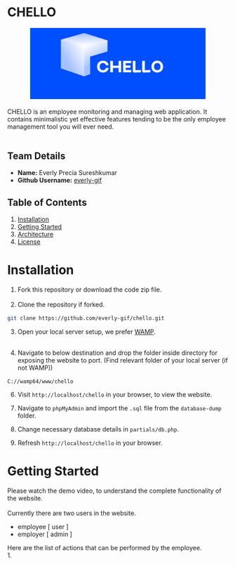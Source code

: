 # CHELLO
<div align="center">
    <img src="./images/CHELLO-crop.png" width=400px alt="chello logo">
</div><br>
CHELLO is an employee monitoring and managing web application. It contains minimalistic yet effective features tending to be the only employee management tool you will ever need.<br><br>


## Team Details

- **Name:** Everly Precia Sureshkumar
- **Github Username:** [everly-gif](https://github.com/everly-gif)

## Table of Contents
1. [Installation](#installation)
2. [Getting Started](#getting-started)
3. [Architecture](#architecture)
4. [License](#license)

# Installation 

1. Fork this repository or download the code zip file.<br><br>
2. Clone the repository if forked.
```bash
git clone https://github.com/everly-gif/chello.git
```
3. Open your local server setup, we prefer [WAMP](https://sourceforge.net/projects/wampserver/).<br><br>

4. Navigate to below destination and drop the folder inside directory for exposing the website to port.
(Find relevant folder of your local server (if not WAMP))
```
C://wamp64/www/chello
```

6. Visit `http://localhost/chello` in your browser, to view the website.

7. Navigate to `phpMyAdmin` and import the `.sql` file from the `database-dump` folder.

9. Change necessary database details in `partials/db.php`.

8. Refresh `http://localhost/chello` in your browser.

# Getting Started

Please watch the demo video, to understand the complete functionality of the website.<br><br>
Currently there are two users in the website.
- employee [ user  ]
- employer [ admin ]  

Here are the list of actions that can be performed by the employee.  
1.
